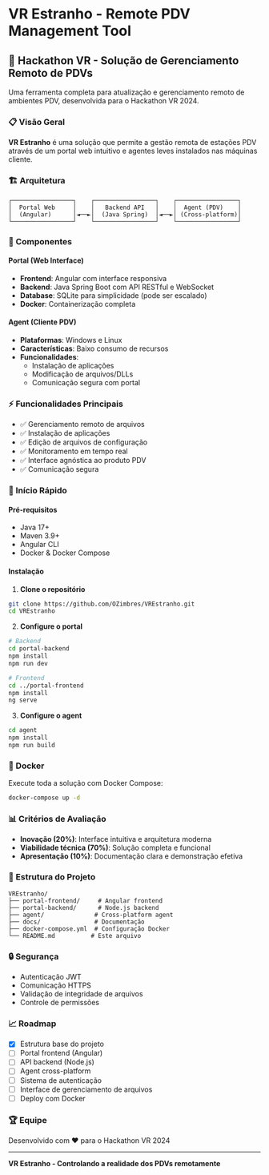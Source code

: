 # VR Estranho - Remote PDV Management Tool

## 🎯 Hackathon VR - Solução de Gerenciamento Remoto de PDVs

Uma ferramenta completa para atualização e gerenciamento remoto de ambientes PDV, desenvolvida para o Hackathon VR 2024.

### 📋 Visão Geral

**VR Estranho** é uma solução que permite a gestão remota de estações PDV através de um portal web intuitivo e agentes leves instalados nas máquinas cliente.

### 🏗️ Arquitetura

```
┌─────────────────┐    ┌─────────────────┐    ┌─────────────────┐
│  Portal Web     │    │   Backend API   │    │  Agent (PDV)    │
│  (Angular)      │◄──►│  (Java Spring)  │◄──►│ (Cross-platform)│
└─────────────────┘    └─────────────────┘    └─────────────────┘
```

### 🔧 Componentes

#### Portal (Web Interface)
- **Frontend**: Angular com interface responsiva
- **Backend**: Java Spring Boot com API RESTful e WebSocket
- **Database**: SQLite para simplicidade (pode ser escalado)
- **Docker**: Containerização completa

#### Agent (Cliente PDV)
- **Plataformas**: Windows e Linux
- **Características**: Baixo consumo de recursos
- **Funcionalidades**: 
  - Instalação de aplicações
  - Modificação de arquivos/DLLs
  - Comunicação segura com portal

### ⚡ Funcionalidades Principais

- ✅ Gerenciamento remoto de arquivos
- ✅ Instalação de aplicações
- ✅ Edição de arquivos de configuração
- ✅ Monitoramento em tempo real
- ✅ Interface agnóstica ao produto PDV
- ✅ Comunicação segura

### 🚀 Início Rápido

#### Pré-requisitos
- Java 17+
- Maven 3.9+
- Angular CLI
- Docker & Docker Compose

#### Instalação

1. **Clone o repositório**
```bash
git clone https://github.com/OZimbres/VREstranho.git
cd VREstranho
```

2. **Configure o portal**
```bash
# Backend
cd portal-backend
npm install
npm run dev

# Frontend
cd ../portal-frontend
npm install
ng serve
```

3. **Configure o agent**
```bash
cd agent
npm install
npm run build
```

### 🐳 Docker

Execute toda a solução com Docker Compose:

```bash
docker-compose up -d
```

### 📊 Critérios de Avaliação

- **Inovação (20%)**: Interface intuitiva e arquitetura moderna
- **Viabilidade técnica (70%)**: Solução completa e funcional
- **Apresentação (10%)**: Documentação clara e demonstração efetiva

### 📁 Estrutura do Projeto

```
VREstranho/
├── portal-frontend/     # Angular frontend
├── portal-backend/      # Node.js backend
├── agent/              # Cross-platform agent
├── docs/               # Documentação
├── docker-compose.yml  # Configuração Docker
└── README.md          # Este arquivo
```

### 🔒 Segurança

- Autenticação JWT
- Comunicação HTTPS
- Validação de integridade de arquivos
- Controle de permissões

### 📈 Roadmap

- [x] Estrutura base do projeto
- [ ] Portal frontend (Angular)
- [ ] API backend (Node.js)
- [ ] Agent cross-platform
- [ ] Sistema de autenticação
- [ ] Interface de gerenciamento de arquivos
- [ ] Deploy com Docker

### 🏆 Equipe

Desenvolvido com ❤️ para o Hackathon VR 2024

---
**VR Estranho - Controlando a realidade dos PDVs remotamente**
